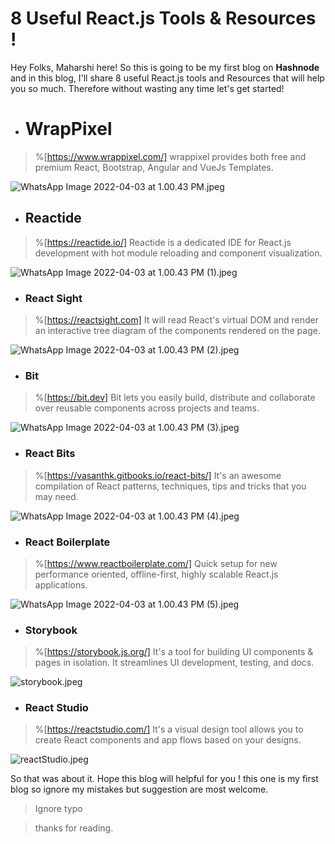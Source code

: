 # 8 Useful React.js Tools & Resources !






Hey Folks, Maharshi here! So this is going to be my first blog on **Hashnode** and in this blog, I'll share 8 useful React.js tools and Resources that will help you so much. Therefore without wasting any time let's get started!



- # WrapPixel
> %[https://www.wrappixel.com/]
wrappixel provides both free and premium React, Bootstrap, Angular and VueJs Templates.

![WhatsApp Image 2022-04-03 at 1.00.43 PM.jpeg](https://cdn.hashnode.com/res/hashnode/image/upload/v1648971205862/gF77EIuzr.jpeg)


- ## Reactide
> %[https://reactide.io/]
Reactide is a dedicated IDE for React.js development with hot module reloading and component visualization.

![WhatsApp Image 2022-04-03 at 1.00.43 PM (1).jpeg](https://cdn.hashnode.com/res/hashnode/image/upload/v1648971613503/vS4KUUSI3.jpeg)


- ### React Sight
> %[https://reactsight.com]
It will read React's virtual DOM and render an interactive tree diagram of the components rendered on the page.

![WhatsApp Image 2022-04-03 at 1.00.43 PM (2).jpeg](https://cdn.hashnode.com/res/hashnode/image/upload/v1648972072090/f3qJkHMl3.jpeg)


- ### Bit
> %[https://bit.dev]
Bit lets you easily build, distribute and collaborate over reusable components across projects and teams.

![WhatsApp Image 2022-04-03 at 1.00.43 PM (3).jpeg](https://cdn.hashnode.com/res/hashnode/image/upload/v1648972264280/Rjp1d_sMq.jpeg)


- ### React Bits
> %[https://vasanthk.gitbooks.io/react-bits/]
It's an awesome compilation of React patterns, techniques, tips and tricks that you may need.

![WhatsApp Image 2022-04-03 at 1.00.43 PM (4).jpeg](https://cdn.hashnode.com/res/hashnode/image/upload/v1648972490900/K1lVgvFTU.jpeg)

- ### React Boilerplate
> %[https://www.reactboilerplate.com/]
Quick setup for new performance oriented, offline-first, highly scalable React.js applications.

![WhatsApp Image 2022-04-03 at 1.00.43 PM (5).jpeg](https://cdn.hashnode.com/res/hashnode/image/upload/v1648972751176/TvEDYzVzn.jpeg)

- ### Storybook
> %[https://storybook.js.org/]
It's a tool for building UI components & pages in isolation. It streamlines UI development, testing, and docs.

![storybook.jpeg](https://cdn.hashnode.com/res/hashnode/image/upload/v1648973144846/t34Zigs8j.jpeg)

- ### React Studio
> %[https://reactstudio.com/]
It's a visual design tool allows you to create React components and app flows based on your designs.

![reactStudio.jpeg](https://cdn.hashnode.com/res/hashnode/image/upload/v1648973585579/FvF-vtHJT.jpeg)

So that was about it. Hope this blog will helpful for you !
this one is my first blog so ignore my mistakes but suggestion are most welcome.
>Ignore typo


>thanks for reading.
